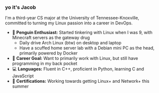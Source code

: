 ### yo it's Jacob

I'm a third-year CS major at the University of Tennessee-Knoxville, committed to turning my Linux passion into a career in DevOps.

- 🐧 **Penguin Enthusiast:** Started tinkering with Linux when I was 9, with Minecraft servers as the gateway drug
    - Daily drive Arch Linux (btw) on desktop and laptop
    - Have a scuffed home server lab with a Debian mini PC as the head, primarily powered by Docker 
- 💼 **Career Goal:** Want to primarily work with Linux, but still have programming in my back pocket
- 💻 **Languages:** Fluent in C++, proficient in Python, learning C and JavaScript
- 📃 **Certifications:** Working towards getting Linux+ and Network+ this summer
